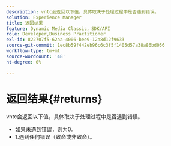 ```yaml
---
description: vntc会返回以下值，具体取决于处理过程中是否遇到错误。
solution: Experience Manager
title: 返回结果
feature: Dynamic Media Classic，SDK/API
role: Developer,Business Practitioner
exl-id: 822707f5-62aa-4006-bee9-12a8d12f9633
source-git-commit: 1ec8b59f442eb96c6c3f5f1405d57a38a86bd056
workflow-type: tm+mt
source-wordcount: '48'
ht-degree: 0%

---
```


# 返回结果{#returns}

vntc会返回以下值，具体取决于处理过程中是否遇到错误。

* 如果未遇到错误，则为0。
* 1.遇到任何错误（致命或非致命）。
